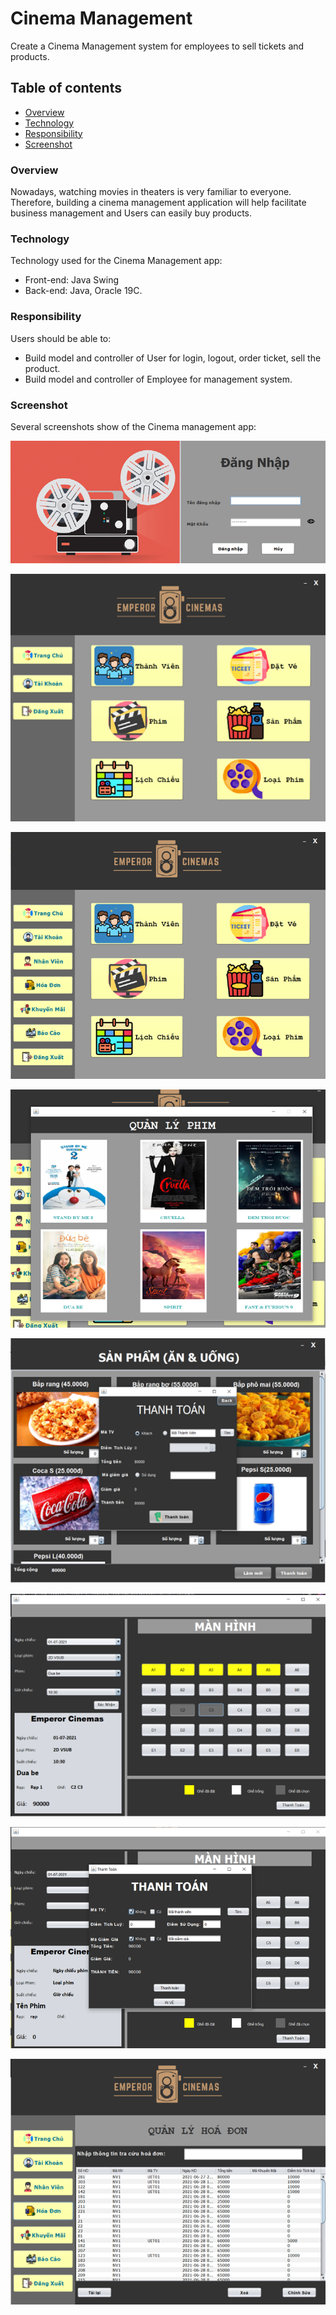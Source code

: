# Cinema Management

Create a Cinema Management system for employees to sell tickets and products.

## Table of contents
  - [Overview](#overview)
  - [Technology](#technology)
  - [Responsibility](#responsibility)
  - [Screenshot](#screenshot)

### Overview

Nowadays, watching movies in theaters is very familiar to everyone. Therefore, building a cinema management application will help facilitate business management and Users can easily buy products.

### Technology

Technology used for the Cinema Management app: 

- Front-end: Java Swing
- Back-end: Java, Oracle 19C.

### Responsibility

Users should be able to:

- Build model and controller of User for login, logout, order ticket, sell the product.
- Build model and controller of Employee for management system.

### Screenshot

Several screenshots show of the Cinema management app:

![](https://github.com/Bachos0605/Cinema-Management/blob/main/Image/%C4%90%C4%83ng%20nh%E1%BA%ADp.png)

![](https://github.com/Bachos0605/Cinema-Management/blob/main/Image/M%C3%A0n%20h%C3%ACnh%20User.png)

![](https://github.com/Bachos0605/Cinema-Management/blob/main/Image/M%C3%A0n%20h%C3%ACnh%20Employee.png)

![](https://github.com/Bachos0605/Cinema-Management/blob/main/Image/Qu%E1%BA%A3n%20l%C3%BD%20phim.png)

![](https://github.com/Bachos0605/Cinema-Management/blob/main/Image/Mua%20s%E1%BA%A3n%20ph%E1%BA%A9m.png)

![](https://github.com/Bachos0605/Cinema-Management/blob/main/Image/%C4%90%E1%BA%B7t%20v%C3%A9.png)

![](https://github.com/Bachos0605/Cinema-Management/blob/main/Image/Thanh%20to%C3%A1n%20v%C3%A9.png)

![](https://github.com/Bachos0605/Cinema-Management/blob/main/Image/Qu%E1%BA%A3n%20l%C3%BD%20h%C3%B3a%20%C4%91%C6%A1n.png)









